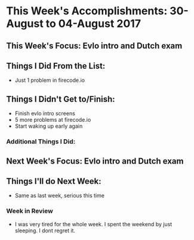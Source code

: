 # This Week's Accomplishments: 30-August to 04-August 2017

## This Week's Focus: Evlo intro and Dutch exam

## Things I Did From the List:

- Just 1 problem in firecode.io

## Things I Didn't Get to/Finish:

- Finish evlo intro screens
- 5 more problems at firecode.io
- Start waking up early again

### Additional Things I Did:

## Next Week's Focus: Evlo intro and Dutch exam

## Things I'll do Next Week:

- Same as last week, serious this time

### Week in Review

- I was very tired for the whole week. I spent the weekend by just sleeping. I dont regret it.
